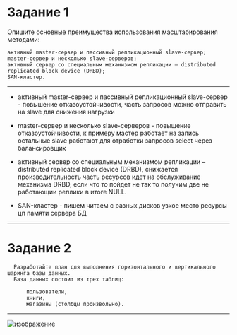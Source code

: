 # Задание 1

Опишите основные преимущества использования масштабирования методами:

    активный master-сервер и пассивный репликационный slave-сервер;
    master-сервер и несколько slave-серверов;
    активный сервер со специальным механизмом репликации — distributed replicated block device (DRBD);
    SAN-кластер.
----


   - активный master-сервер и пассивный репликационный slave-сервер - повышение отказоустойчивости, часть запросов можно отправить на slave для снижения нагрузки
    
   - master-сервер и несколько slave-серверов - повышение отказоустойчивости, к примеру мастер работает на запись остальные slave работают для отработки запросов select через балансировщик
    
   - активный сервер со специальным механизмом репликации – distributed replicated block device (DRBD), снижается производительность часть ресурсов идет на обслуживание механизма DRBD, если что то пойдет не так то получим две не работающии реплики в итоге NULL.
    
   - SAN-кластер - пишем читаем с разных дисков узкое место ресурсы цп памяти сервера БД
     
----

# Задание 2

      Разработайте план для выполнения горизонтального и вертикального шаринга базы данных. 
      База данных состоит из трех таблиц:

          пользователи,
          книги,
          магазины (столбцы произвольно).
----
![изображение](https://github.com/Vadim-Nazarov/netologi/assets/107613708/cd1d0c80-28e8-4879-af92-a9e0e8eb4bd2)

